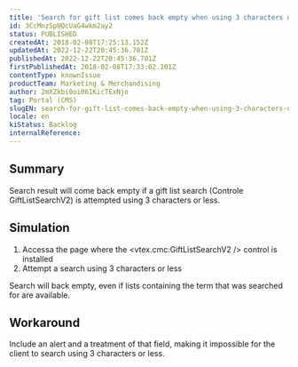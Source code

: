 ```yaml
---
title: 'Search for gift list comes back empty when using 3 characters or less'
id: 3CcMnzSpUQcUaG4wkm2ay2
status: PUBLISHED
createdAt: 2018-02-08T17:25:13.152Z
updatedAt: 2022-12-22T20:45:36.781Z
publishedAt: 2022-12-22T20:45:36.781Z
firstPublishedAt: 2018-02-08T17:33:02.101Z
contentType: knownIssue
productTeam: Marketing & Merchandising
author: 2mXZkbi0oi061KicTExNjo
tag: Portal (CMS)
slugEN: search-for-gift-list-comes-back-empty-when-using-3-characters-or-less
locale: en
kiStatus: Backlog
internalReference: 
---
```


## Summary

Search result will come back empty if a gift list search (Controle GiftListSearchV2) is attempted using 3 characters or less. 

## Simulation

1. Accessa the page where the <vtex.cmc:GiftListSearchV2 /> control is installed
2. Attempt a search using 3 characters or less 

Search will back empty, even if lists containing the term that was searched for are available.

## Workaround

Include an alert and a treatment of that field, making it impossible for the client to search using 3 characters or less.

